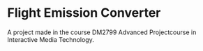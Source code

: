# Flight Emission Converter
A project made in the course DM2799 Advanced Projectcourse in Interactive Media Technology.

